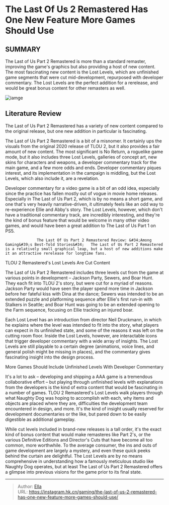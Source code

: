 # The Last Of Us 2 Remastered Has One New Feature More Games Should Use


## SUMMARY 



  The Last of Us Part 2 Remastered is more than a standard remaster, improving the game&#39;s graphics but also providing a host of new content.   The most fascinating new content is the Lost Levels, which are unfinished game segments that were cut mid-development, repurposed with developer commentary.   The Lost Levels are the perfect addition for a rerelease, and would be great bonus content for other remasters as well.  

![iamge](https://static1.srcdn.com/wordpress/wp-content/uploads/2024/01/tlou-2-jesse-lev.jpg)

## Literature Review

The Last of Us Part 2 Remastered has a variety of new content compared to the original release, but one new addition in particular is fascinating.




The Last of Us Part 2 Remastered is a bit of a misnomer. It certainly ups the visuals from the original 2020 release of TLOU 2, but it also provides a fair amount of new content. The most significant is No Return, a roguelike game mode, but it also includes three Lost Levels, galleries of concept art, new skins for characters and weapons, a developer commentary track for the main game, and a few more odds and ends. Developer commentary piques interest, and its implementation in the campaign is middling, but the Lost Levels, which also include it, are a revelation.




Developer commentary for a video game is a bit of an odd idea, especially since the practice has fallen mostly out of vogue in movie home releases. Especially in The Last of Us Part 2, which is by no means a short game, and one that&#39;s very heavily narrative-driven, it ultimately feels like an odd way to re-experience Ellie and Abby&#39;s story. The Lost Levels, however, which don&#39;t have a traditional commentary track, are incredibly interesting, and they&#39;re the kind of bonus feature that would be welcome in many other video games, and would have been a great addition to The Last of Us Part 1 on PS5.

                  The Last Of Us Part 2 Remastered Review: &#34;Among Gaming&#39;s Best-Told Stories&#34;   The Last of Us Part 2 Remastered is a relatively small graphical leap, but a host of new additions make it an attractive rerelease for longtime fans.   


 TLOU 2 Remastered&#39;s Lost Levels Are Cut Content 
          




The Last of Us Part 2 Remastered includes three levels cut from the game at various points in development – Jackson Party, Sewers, and Boar Hunt. They each fit into TLOU 2&#39;s story, but were cut for a myriad of reasons. Jackson Party would have seen the player spend more time in Jackson before her fateful kiss with Dina at the dance; Sewers was intended to be an extended puzzle and platforming sequence after Ellie&#39;s first run-in with Stalkers in Seattle; and Boar Hunt was going to be an extended opening to the Farm sequence, focusing on Ellie tracking an injured boar.

Each Lost Level has an introduction from director Neil Druckmann, in which he explains where the level was intended to fit into the story, what players can expect in its unfinished state, and some of the reasons it was left on the cutting room floor. Inside the Lost Levels, however, are interactable icons that trigger developer commentary with a wide array of insights. The Lost Levels are still playable to a certain degree (animations, voice lines, and general polish might be missing in places), and the commentary gives fascinating insight into the design process.






 More Games Should Include Unfinished Levels With Developer Commentary 
          

It&#39;s a lot to ask – developing and shipping a AAA game is a tremendous collaborative effort – but playing through unfinished levels with explanations from the developers is the kind of extra content that would be fascinating in a number of games. TLOU 2 Remastered&#39;s Lost Levels walk players through what Naughty Dog was hoping to accomplish with each, why items and objects are placed where they are, difficulties the development team encountered in design, and more. It&#39;s the kind of insight usually reserved for development documentaries or the like, but pared down to be easily digestible as additional gameplay.

While cut levels included in brand-new releases is a tall order, it&#39;s the exact kind of bonus content that would make remasteres like Part 2&#39;s, or the various Definitive Editions and Director&#39;s Cuts that have become all too common, more worthwhile. To the average consumer, the ins and outs of game development are largely a mystery, and even these quick peeks behind the curtain are delightful. The Lost Levels are by no means comprehensive in understanding how a famously meticulous studio like Naughty Dog operates, but at least The Last of Us Part 2 Remastered offers a glimpse into previous visions for the game prior to its final state.






---

> Author: [Ella](https://instagram.hk.cn/)  
> URL: https://instagram.hk.cn/gaming/the-last-of-us-2-remastered-has-one-new-feature-more-games-should-use/  

